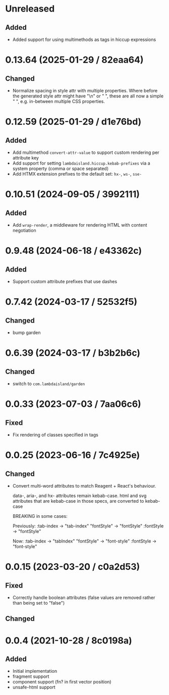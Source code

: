 # Unreleased

## Added

- Added support for using multimethods as tags in hiccup expressions

# 0.13.64 (2025-01-29 / 82eaa64)

## Changed

- Normalize spacing in style attr with multiple properties.
  Where before the generated style attr might have "\n" or "   ",
  these are all now a simple " ", e.g. in-between multiple CSS properties.

# 0.12.59 (2025-01-29 / d1e76bd)

## Added

- Add multimethod `convert-attr-value` to support custom rendering per attribute key
- Add support for setting `lambdaisland.hiccup.kebab-prefixes` via a system
  property (comma or space separated)
- Add HTMX extension prefixes to the default set: `hx-`, `ws-`, `sse-`

# 0.10.51 (2024-09-05 / 3992111)

## Added

- Add `wrap-render`, a middleware for rendering HTML with content negotiation

# 0.9.48 (2024-06-18 / e43362c)

## Added

- Support custom attribute prefixes that use dashes

# 0.7.42 (2024-03-17 / 52532f5)

## Changed

- bump garden

# 0.6.39 (2024-03-17 / b3b2b6c)

## Changed

- switch to `com.lambdaisland/garden`

# 0.0.33 (2023-07-03 / 7aa06c6)

## Fixed

- Fix rendering of classes specified in tags

# 0.0.25 (2023-06-16 / 7c4925e)

## Changed

- Convert multi-word attributes to match Reagent + React's behaviour.

  data-, aria-, and hx- attributes remain kebab-case.
  html and svg attributes that are kebab-case in those specs, are converted to kebab-case

  BREAKING in some cases:

    Previously:
    :tab-index -> "tab-index"
    "fontStyle" -> "fontStyle"
    :fontStyle -> "fontStyle"

    Now:
    :tab-index -> "tabIndex"
    "fontStyle" -> "font-style"
    :fontStyle -> "font-style"

# 0.0.15 (2023-03-20 / c0a2d53)

## Fixed

- Correctly handle boolean attributes (false values are removed rather than being set to "false")

## Changed

# 0.0.4 (2021-10-28 / 8c0198a)

## Added

- Initial implementation
- fragment support
- component support (fn? in first vector position)
- unsafe-html support
